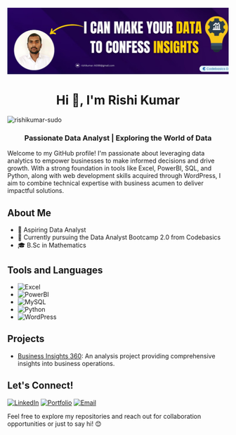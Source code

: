 ![Untitled design (12)](https://github.com/rishikumar-sudo/rishikumar/blob/main/data%20rishi.png)





<h1 align="center">Hi 👋, I'm Rishi Kumar</h1> <p align="left"> <img src="https://komarev.com/ghpvc/?username=rishikumar-sudo&label=Profile%20views&color=0e75b6&style=flat" alt="rishikumar-sudo" /> </p>
<h3 align="center">Passionate Data Analyst | Exploring the World of Data</h3>
Welcome to my GitHub profile! I'm passionate about leveraging data analytics to empower businesses to make informed decisions and drive growth. With a strong foundation in tools like Excel, PowerBI, SQL, and Python, along with web development skills acquired through WordPress, I aim to combine technical expertise with business acumen to deliver impactful solutions.



## About Me

- 💼 Aspiring Data Analyst
- 🌱 Currently pursuing the Data Analyst Bootcamp 2.0 from Codebasics
- 🎓 B.Sc in Mathematics 

## Tools and Languages

- ![Excel](https://img.shields.io/badge/-Excel-217346?style=flat-square&logo=microsoft-excel&logoColor=white)
- ![PowerBI](https://img.shields.io/badge/-PowerBI-F2C811?style=flat-square&logo=powerbi&logoColor=black)
- ![MySQL](https://img.shields.io/badge/-MySQL-4479A1?style=flat-square&logo=mysql&logoColor=white)
- ![Python](https://img.shields.io/badge/-Python-3776AB?style=flat-square&logo=python&logoColor=white)
- ![WordPress](https://img.shields.io/badge/-WordPress-21759B?style=flat-square&logo=wordpress&logoColor=white)

## Projects

- [Business Insights 360](https://github.com/rishikumar-sudo/Business-Insights-360): An analysis project providing comprehensive insights into business operations.


## Let's Connect!

[![LinkedIn](https://img.shields.io/badge/-LinkedIn-0077B5?style=flat-square&logo=linkedin&logoColor=white)](https://www.linkedin.com/in/rishi-yadav/)
[![Portfolio](https://img.shields.io/badge/-Portfolio-333333?style=flat-square&logo=wordpress&logoColor=white)](https://codebasics.io/portfolio/Rishi-Kumar)
[![Email](https://img.shields.io/badge/-Email-D14836?style=flat-square&logo=gmail&logoColor=white)](mailto:rishikumar.rk099@gmail.com)

Feel free to explore my repositories and reach out for collaboration opportunities or just to say hi! 😊
